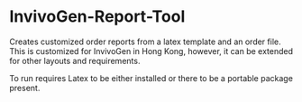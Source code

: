 # InvivoGen-Report-Tool
Creates customized order reports from a latex template and an order file. This is customized for InvivoGen in Hong Kong, however, it can be extended for other layouts and requirements.

To run requires Latex to be either installed or there to be a portable package present.

